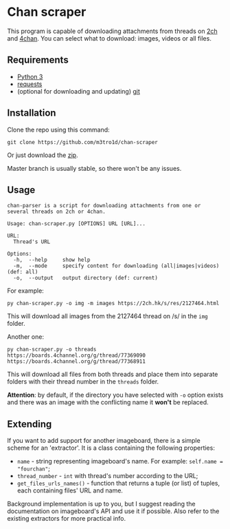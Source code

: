 # Chan scraper
This program is capable of downloading attachments from threads on [2ch](https://2ch.hk) and [4chan](https://4channel.org). You can select what to download: images, videos or all files.


## Requirements
- [Python 3](https://www.python.org/)
- [requests](https://pypi.org/project/requests/)
- (optional for downloading and updating) [git](https://git-scm.com/)


## Installation
Clone the repo using this command:

```
git clone https://github.com/m3tro1d/chan-scraper
```

Or just download the [zip](https://github.com/m3tro1d/chan-scraper/archive/master.zip).

Master branch is usually stable, so there won't be any issues.


## Usage
```
chan-parser is a script for downloading attachments from one or several threads on 2ch or 4chan.

Usage: chan-scraper.py [OPTIONS] URL [URL]...

URL:
  Thread's URL

Options:
  -h,  --help     show help
  -m,  --mode     specify content for downloading (all|images|videos) (def: all)
  -o,  --output   output directory (def: current)
```

For example:

```
py chan-scraper.py -o img -m images https://2ch.hk/s/res/2127464.html
```

This will download all images from the 2127464 thread on /s/ in the `img` folder.

Another one:

```
py chan-scraper.py -o threads https://boards.4channel.org/g/thread/77369090 https://boards.4channel.org/g/thread/77368911
```

This will download all files from both threads and place them into separate folders with their thread number in the `threads` folder.

**Attention**: by default, if the directory you have selected with `-o` option exists and there was an image with the conflicting name it **won't** be replaced.


## Extending
If you want to add support for another imageboard, there is a simple scheme for an 'extractor'. It is a class containing the following properties:

- `name` - string representing imageboard's name. For example: `self.name = "fourchan"`;
- `thread_number` - `int` with thread's number according to the URL;
- `get_files_urls_names()` - function that returns a tuple (or list) of tuples, each containing files' URL and name.

Background implementation is up to you, but I suggest reading the documentation on imageboard's API and use it if possible. Also refer to the existing extractors for more practical info.

